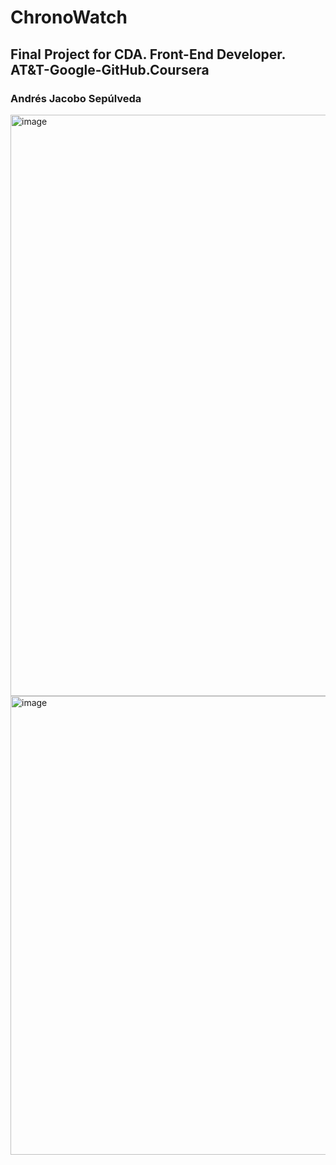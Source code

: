 # ChronoWatch
## Final Project for CDA. Front-End Developer. AT&T-Google-GitHub.Coursera
### Andrés Jacobo Sepúlveda

<img width="1531" height="930" alt="image" src="https://github.com/user-attachments/assets/4bd59a76-cd5f-42f0-aaf8-c69ef525fe93" />

<img width="1194" height="734" alt="image" src="https://github.com/user-attachments/assets/1b12e2a5-eafe-4729-84c7-7135c464d4b1" />


